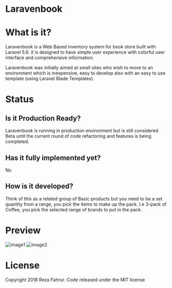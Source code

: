 # Laravenbook

# What is it?

Laravenbook is a Web Based inventory system for book store built with Laravel 5.6.  it is designed to have simple user experience with colorful user interface and comprehensive information.

Laravenbook was initially aimed at small sites who wish to move to an environment which is inexpensive, easy to develop also with an easy to use template (using Laravel Blade Templates).




# Status

## Is it Production Ready?

Laravenbook is running in production environment but is still considered Beta until the current round of code refactoring and features is being completed.


## Has it fully implemented yet?

No

## How is it developed?

Think of this as a related group of Basic products but you need to be a set quantity from a range, you pick the items to make up the pack. I.e 3-pack of Coffee, you pick the selected range of brands to put in the pack.



# Preview
![image1](https://i.imgur.com/bwSQJam.png)
![image2](https://i.imgur.com/FWm5isa.png)

# License
Copyright 2018 Reza Fahrur. Code released under the MIT license

